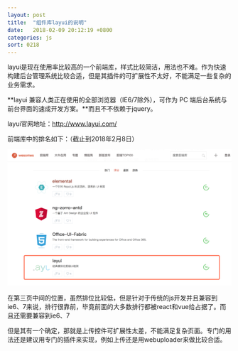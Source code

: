 ```yaml
---
layout: post
title:  "组件库layui的说明"
date:   2018-02-09 20:12:19 +0800
categories: js
sort: 0218
---
```


layui是现在使用率比较高的一个前端库，样式比较简洁，用法也不难。作为快速构建后台管理系统比较合适，但是其插件的可扩展性不太好，不能满足一些复杂的业务需求。

**layui 兼容人类正在使用的全部浏览器（IE6/7除外），可作为 PC 端后台系统与前台界面的速成开发方案。**而且不不依赖于jquery。



layui官网地址：http://www.layui.com/

前端库中的排名如下：（截止到2018年2月8日）

![效果图](../../assets/js/1601.png)

在第三页中间的位置，虽然排位比较低，但是针对于传统的js开发并且兼容到ie6、7来说，排行很靠前，毕竟前面的大多数排行都被react和vue给占据了。而且还需要兼容到ie6、7

但是其有一个确定，那就是上传控件可扩展性太差，不能满足复杂页面。专门的用法还是建议用专门的插件来实现，例如上传还是用webuploader来做比较合适。